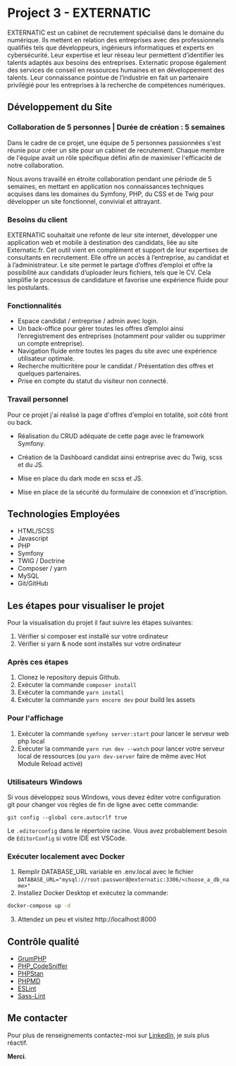 # Project 3 - EXTERNATIC

EXTERNATIC est un cabinet de recrutement spécialisé dans le domaine du numérique. Ils mettent en relation des entreprises avec des professionnels qualifiés tels que développeurs, ingénieurs informatiques et experts en cybersécurité. Leur expertise et leur réseau leur permettent d’identifier les talents adaptés aux besoins des entreprises. Externatic propose également des services de conseil en ressources humaines et en développement des talents. Leur connaissance pointue de l’industrie en fait un partenaire privilégié pour les entreprises à la recherche de compétences numériques.

## Développement du Site

### Collaboration de 5 personnes | Durée de création : 5 semaines

Dans le cadre de ce projet, une équipe de 5 personnes passionnées s'est réunie pour créer un site pour un cabinet de recrutement. Chaque membre de l'équipe avait un rôle spécifique défini afin de maximiser l'efficacité de notre collaboration.

Nous avons travaillé en étroite collaboration pendant une période de 5 semaines, en mettant en application nos connaissances techniques acquises dans les domaines du Symfony, PHP, du CSS et de Twig pour développer un site fonctionnel, convivial et attrayant.

### Besoins du client

EXTERNATIC souhaitait une refonte de leur site internet, développer une application web et mobile à destination des candidats, liée au site Externatic.fr. Cet outil vient en complément et support de leur expertises de consultants en recrutement.
Elle offre un accès à l’entreprise, au candidat et à l’administrateur. 
Le site permet le partage d’offres d’emploi et offre la possibilité aux candidats d’uploader leurs fichiers, tels que le CV. Cela simplifie le processus de candidature et favorise une expérience fluide pour les postulants.

### Fonctionnalités

-	Espace candidat / entreprise / admin avec login.
-	Un back-office pour gérer toutes les offres d’emploi ainsi l’enregistrement des entreprises (notamment pour valider ou supprimer un compte entreprise).
-	 Navigation fluide entre toutes les pages du site avec une expérience utilisateur optimale.
-	Recherche multicritère pour le candidat / Présentation des offres et quelques partenaires.
-	Prise en compte du statut du visiteur non connecté.

### Travail personnel

Pour ce projet j'ai réalisé la page d'offres d'emploi en totalité, soit côté front ou back.

- Réalisation du CRUD adéquate de cette page avec le framework Symfony.

- Création de la Dashboard candidat ainsi entreprise avec du Twig, scss et du JS.

- Mise en place du dark mode en scss et JS.

- Mise en place de la sécurité du formulaire de connexion et d'inscription.

## Technologies Employées

- HTML/SCSS
- Javascript
- PHP
- Symfony
- TWIG / Doctrine
- Composer / yarn
- MySQL
- Git/GitHub

## Les étapes pour visualiser le projet

Pour la visualisation du projet il faut suivre les étapes suivantes:

1. Vérifier si composer est installé sur votre ordinateur
2. Vérifier si yarn & node sont installés sur votre ordinateur

### Après ces étapes

1. Clonez le repository depuis Github.
2. Exécuter la commande `composer install`
3. Exécuter la commande `yarn install`
4. Exécuter la commande `yarn encore dev` pour build les assets

### Pour l'affichage

1. Exécuter la commande `symfony server:start` pour lancer le serveur web php local
2. Exécuter la commande `yarn run dev --watch` pour lancer votre serveur local de ressources (ou `yarn dev-server` faire de même avec Hot Module Reload activé)

### Utilisateurs Windows

Si vous développez sous Windows, vous devez éditer votre configuration git pour changer vos règles de fin de ligne avec cette commande:

`git config --global core.autocrlf true`

Le `.editorconfig` dans le répertoire racine. Vous avez probablement besoin de `EditorConfig` si votre IDE est VSCode.

### Exécuter localement avec Docker

1. Remplir DATABASE_URL variable en .env.local avec le fichier
`DATABASE_URL="mysql://root:password@externatic:3306/<choose_a_db_name>"`
2. Installez Docker Desktop et exécutez la commande:
```bash
docker-compose up -d
```
3. Attendez un peu et visitez http://localhost:8000

## Contrôle qualité

* [GrumPHP](https://github.com/phpro/grumphp)
* [PHP_CodeSniffer](https://github.com/squizlabs/PHP_CodeSniffer)
* [PHPStan](https://github.com/phpstan/phpstan)
* [PHPMD](http://phpmd.org)
* [ESLint](https://eslint.org/)
* [Sass-Lint](https://github.com/sasstools/sass-lint)

## Me contacter

Pour plus de renseignements contactez-moi sur [LinkedIn](https://www.linkedin.com/in/fouadtebi/), je suis plus réactif.

**Merci**.

